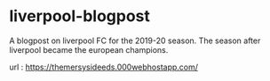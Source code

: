 # liverpool-blogpost
A blogpost on liverpool FC for the 2019-20 season. The season after liverpool became the european champions.

url : https://themersysideeds.000webhostapp.com/

